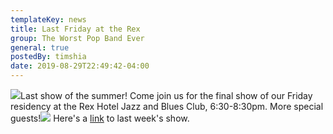 ```yaml
---
templateKey: news
title: Last Friday at the Rex
group: The Worst Pop Band Ever
general: true
postedBy: timshia
date: 2019-08-29T22:49:42-04:00
---
```

![](https://scontent.fybz2-2.fna.fbcdn.net/v/t1.0-9/60813557_10157339736421823_5662958871342219264_o.jpg?_nc_cat=104&_nc_oc=AQnq5bcC0rzntratoOcVgHXCPN4rNKSJ260M0vxK40KUwh4Dn-2Tqa2mGCZBu10GoOU&_nc_ht=scontent.fybz2-2.fna&oh=7dead5409ecdbe693618e78c11473841&oe=5E0F3E40)Last show of the summer! Come join us for the final show of our Friday residency at the Rex Hotel Jazz and Blues Club, 6:30-8:30pm. More special guests!![](https://www.facebook.com/WorstPopBandEver/videos/560592844680196/?t=19) Here's a [link](https://www.facebook.com/WorstPopBandEver/videos/560592844680196/?t=0) to last week's show.